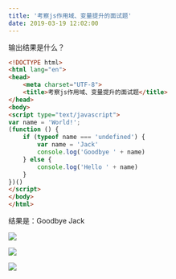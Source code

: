 ```yaml
---
title: '考察js作用域、变量提升的面试题'
date: 2019-03-19 12:02:00
---   
```

输出结果是什么？

```html
<!DOCTYPE html>    
<html lang="en">    
<head>    
    <meta charset="UTF-8">    
    <title>考察js作用域、变量提升的面试题</title>  
</head>    
<body>  
<script type="text/javascript">
var name = 'World!';
(function () {
    if (typeof name === 'undefined') {
        var name = 'Jack'
        console.log('Goodbye ' + name)
    } else {
        console.log('Hello ' + name)
    }
})()
</script>      
</body>    
</html>
```

结果是：Goodbye Jack

![](https://img-blog.csdnimg.cn/20190319120057257.png?x-oss-processimage/watermark,type_ZmFuZ3poZW5naGVpdGk,shadow_10,text_aHR0cHM6Ly9ibG9nLmNzZG4ubmV0L3h1dG9uZ2Jhbw,size_16,color_FFFFFF,t_70)

![](https://img-blog.csdnimg.cn/20190319120039909.png?x-oss-processimage/watermark,type_ZmFuZ3poZW5naGVpdGk,shadow_10,text_aHR0cHM6Ly9ibG9nLmNzZG4ubmV0L3h1dG9uZ2Jhbw,size_16,color_FFFFFF,t_70)

![](https://img-blog.csdnimg.cn/20190319120111958.png?x-oss-processimage/watermark,type_ZmFuZ3poZW5naGVpdGk,shadow_10,text_aHR0cHM6Ly9ibG9nLmNzZG4ubmV0L3h1dG9uZ2Jhbw,size_16,color_FFFFFF,t_70)